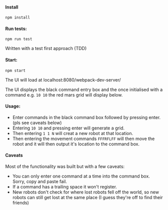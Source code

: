 #### Install 
```
npm install
```

#### Run tests:
```
npm run test
```
Written with a test first approach (TDD)

#### Start:
```
npm start
```
The UI will load at localhost:8080/webpack-dev-server/  

The UI displays the black command entry box and the once initialised with a command e.g. `10 10` the red mars grid will display below.

#### Usage:

- Enter commands in the black command box followed by pressing enter. (pls see caveats below)
- Entering `10 10` and pressing enter will generate a grid.
- Then entering `1 1 N` will creat a new robot at that location.
- Then entering the movement commands `FFFRFLFF` will then move the robot and it will then output it's location to the command box.

#### Caveats

Most of the functionality was built but with a few caveats: 
  - You can only enter one command at a time into the command box. Sorry, copy and paste fail.
  - If a command has a trailing space it won't register.
  - New robots don't check for where lost robots fell off the world, so new robots can still get lost at the same place 
  (I guess they're off to find their friends)